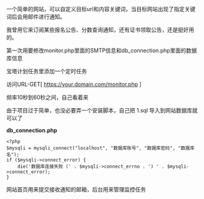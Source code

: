 一个简单的网站，可以自定义目标url和内容关键词，当目标网站出现了指定关键词后会用邮件进行通知。

我曾用它来订阅某些报名公告、分数查询通知，还有证书领取公告，还是挺好用的。

第一次用要修改monitor.php里面的SMTP信息和db_connection.php里面的数据库信息

宝塔计划任务里添加一个定时任务

访问URL-GET[ https://your.domain.com/monitor.php ]

频率10秒到60秒之间，自己看着来

由于项目过于简单，也没必要弄一个安装脚本，自己把 1.sql 导入到网站数据库就可以了

**db_connection.php**
```
<?php
$mysqli = mysqli_connect("localhost", "数据库账号", "数据库密码", "数据库名");
if ($mysqli->connect_error) {
    die('数据库连接失败 (' . $mysqli->connect_errno . ') ' . $mysqli->connect_error);
}
```
网站首页用来提交接收通知的邮箱，后台用来管理监控任务
